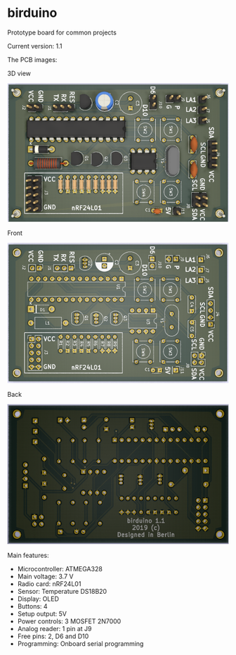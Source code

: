 # birduino
Prototype board for common projects

Current version: 1.1

The PCB images:

3D view

![birduino 1.0 PCB](images/birduino1.0.pcb.png)

Front

![birduino 1.0 PCB front](images/birduino1.0.pcb.front.png)

Back

![birduino 1.0 PCB back](images/birduino1.0.pcb.back.png)

Main features:

  * Microcontroller: ATMEGA328
  * Main voltage: 3.7 V
  * Radio card: nRF24L01
  * Sensor: Temperature DS18B20
  * Display: OLED
  * Buttons: 4
  * Setup output: 5V
  * Power controls: 3 MOSFET 2N7000
  * Analog reader: 1 pin at J9
  * Free pins: 2, D6 and D10
  * Programming: Onboard serial programming
